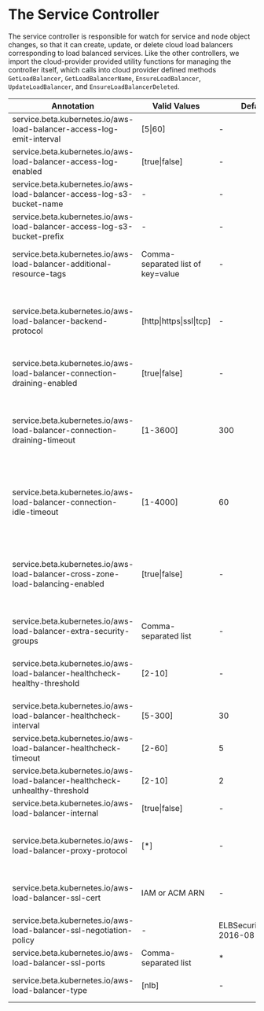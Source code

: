 # The Service Controller

The service controller is responsible for watch for service and node object changes, so that it can create, update, or delete cloud load balancers corresponding to load balanced services.  Like the other controllers, we import the cloud-provider provided utility functions for managing the controller itself, which calls into cloud provider defined methods `GetLoadBalancer`, `GetLoadBalancerName`, `EnsureLoadBalancer`, `UpdateLoadBalancer`, and `EnsureLoadBalancerDeleted`.


| Annotation | Valid Values | Default | Description |
| --- | --- | --- | --- |
| service.beta.kubernetes.io/aws-load-balancer-access-log-emit-interval          | [5\|60]                             | -   | How frequently the load balancer emits [access logs](https://docs.aws.amazon.com/elasticloadbalancing/latest/classic/access-log-collection.html), in minutes.  |
| service.beta.kubernetes.io/aws-load-balancer-access-log-enabled                | [true\|false]                       | -   | If true, access logs is enabled.  |
| service.beta.kubernetes.io/aws-load-balancer-access-log-s3-bucket-name         | -                                   | -   | Access log S3 bucket name.  |
| service.beta.kubernetes.io/aws-load-balancer-access-log-s3-bucket-prefix       | -                                   | -   | Access log S3 bucket prefix.  |
| service.beta.kubernetes.io/aws-load-balancer-additional-resource-tags          | Comma-separated list of key=value   | -   | A comma-separated list of key-value pairs which will be recorded as additional tags in the ELB. For example: "Key1=Val1,Key2=Val2,KeyNoVal1=,KeyNoVal2" |
| service.beta.kubernetes.io/aws-load-balancer-backend-protocol                  | [http\|https\|ssl\|tcp]             | -   | Specifies the protocol spoken by the backend (pod) behind a listener. If `http` (default) or `https`, an HTTPS listener that terminates the connection and parses headers is created. If set to `ssl` or `tcp`, a "raw" SSL listener is used. If set to `http` and `aws-load-balancer-ssl-cert` is not used then a HTTP listener is used. |
| service.beta.kubernetes.io/aws-load-balancer-connection-draining-enabled       | [true\|false]                       | -   | Enable [connection draining](https://docs.aws.amazon.com/elasticloadbalancing/latest/classic/config-conn-drain.html). |
| service.beta.kubernetes.io/aws-load-balancer-connection-draining-timeout       | [1-3600]                            | 300 | The maximum time (in seconds) for the load balancer to keep connections alive before reporting the instance as de-registered. The maximum timeout value can be set between 1 and 3,600 seconds (the default is 300 seconds). When the maximum time limit is reached, the load balancer forcibly closes connections to the de-registering instance. |
| service.beta.kubernetes.io/aws-load-balancer-connection-idle-timeout           | [1-4000]                            | 60  | The load balancer has a configured idle timeout period (in seconds) that applies to its connections. If no data has been sent or received by the time that the idle timeout period elapses, the load balancer closes the connection. |
| service.beta.kubernetes.io/aws-load-balancer-cross-zone-load-balancing-enabled | [true\|false]                       | -   | With cross-zone load balancing, each load balancer node for your Classic Load Balancer distributes requests evenly across the registered instances in all enabled Availability Zones. If cross-zone load balancing is disabled, each load balancer node distributes requests evenly across the registered instances in its Availability Zone only. |
| service.beta.kubernetes.io/aws-load-balancer-extra-security-groups             | Comma-separated list                | -   | Specifies additional security groups to be added to ELB.    |
| service.beta.kubernetes.io/aws-load-balancer-healthcheck-healthy-threshold     | [2-10]                              | -   | Specifies the number of successive successful health checks required for a backend to be considered healthy for traffic. For NLB, healthy-threshold and unhealthy-threshold must be equal. |
| service.beta.kubernetes.io/aws-load-balancer-healthcheck-interval              | [5-300]                             | 30  | Specifies, in seconds, the interval between health checks. |
| service.beta.kubernetes.io/aws-load-balancer-healthcheck-timeout               | [2-60]                              | 5   | The amount of time to wait when receiving a response from the health check, in seconds. |
| service.beta.kubernetes.io/aws-load-balancer-healthcheck-unhealthy-threshold   | [2-10]                              | 2   | The number of consecutive failed health checks that must occur before declaring an EC2 instance unhealthy. |
| service.beta.kubernetes.io/aws-load-balancer-internal                          | [true\|false]                       | -   | Indicates that the load balancer should be internal. |
| service.beta.kubernetes.io/aws-load-balancer-proxy-protocol                    | [*]                                 | -   | Enables the proxy protocol on an ELB. Right now we only accept the value "*" which means enable the proxy protocol on all ELB backends. In the future we could adjust this to allow setting the proxy protocol only on certain backends. |
| service.beta.kubernetes.io/aws-load-balancer-ssl-cert                          | IAM or ACM ARN                      | -   | Requests a secure listener. Value is a valid certificate ARN. For more, see the [elb listener config guide](http://docs.aws.amazon.com/ElasticLoadBalancing/latest/DeveloperGuide/elb-listener-config.html).  CertARN is an IAM or CM certificate ARN. |
| service.beta.kubernetes.io/aws-load-balancer-ssl-negotiation-policy            | -                                   | ELBSecurityPolicy-2016-08 | Specifies SSL negotiation settings for the HTTPS/SSL listeners of your load balancer. Defaults to the default ELB policy. |
| service.beta.kubernetes.io/aws-load-balancer-ssl-ports                         | Comma-separated list                | *   | Specifies a comma-separated list of ports that will use SSL/HTTPS listeners. Defaults to all. |
| service.beta.kubernetes.io/aws-load-balancer-type                              | [nlb]                               | -   | Indicates the type of Load Balancer. The only valid value is nlb.  Leaving this field blank is equivalent to selecting ELB. |

